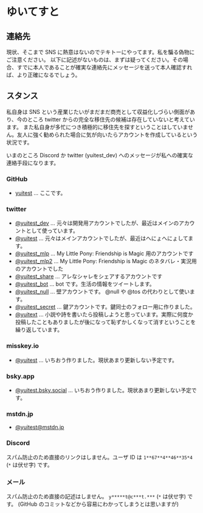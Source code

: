 # ゆいてすと

## 連絡先

現状、そこまで SNS に熱意はないのでテキトーにやってます。私を騙る偽物にご注意ください。
以下に記述がないものは、まずは疑ってください。その場合、すでに本人であることが確実な連絡先にメッセージを送って本人確認すれば、より正確になるでしょう。

## スタンス

私自身は SNS という産業じたいがまだまだ商売として収益化しづらい側面があり、今のところ twitter からの完全な移住先の候補は存在していないと考えています。
また私自身が多忙につき積極的に移住先を探すということはしていません。友人に強く勧められた場合に気が向いたらアカウントを作成しているという状況です。

いまのところ Discord か twitter (yuitest_dev) へのメッセージが私への確実な連絡手段になります。

### GitHub

- [yuitest](https://github.com/yuitest) ... ここです。

### twitter

- [@yuitest_dev](https://twitter.com/yuitest_dev) ... 元々は開発用アカウントでしたが、最近はメインのアカウントとして使っています。
- [@yuitest](https://twitter.com/yuitest) ... 元々はメインアカウントでしたが、最近はへにょへにょしてます。
- [@yuitest_mlp](https://twitter.com/yuitest_mlp) ... My Little Pony: Friendship is Magic 用のアカウントです
- [@yuitest_mlp2](https://twitter.com/yuitest_mlp2) ... My Little Pony: Friendship is Magic のネタバレ・実況用のアカウントでした
- [@yuitest_share](https://twitter.com/yuitest_share) ... アレなシャレをシェアするアカウントです
- [@yuitest_bot](https://twitter.com/yuitest_bot) ... bot です。生活の情報をツイートします。
- [@yuitest_null](https://twitter.com/yuitest_null) ... 壁アカウントです。 @null や @tos の代わりとして使います。
- [@yuitest_secret](https://twitter.com/yuitest_secret) ... 鍵アカウントです。鍵同士のフォロー用に作りました。
- [@yuitext](https://twitter.com/yuitext) ... 小説や詩を書いたら投稿しようと思っています。実際に何度か投稿したこともありましたが後になって恥ずかしくなって消すということを繰り返しています。

### misskey.io

- [@yuitest](https://misskey.io/@yuitest) ... いちおう作りました。現状あまり更新しない予定です。

### bsky.app

- [@yuitest.bsky.social](https://bsky.app/profile/yuitest) ... いちおう作りました。現状あまり更新しない予定です。

### mstdn.jp

- [@yuitest@mstdn.jp](https://mstdn.jp/@yuitest)

### Discord

スパム防止のため直接のリンクはしません。ユーザ ID は `1**67**4**46**35*4` (`*` は伏せ字) です。

### メール

スパム防止のため直接の記述はしません。 `y*****t@c***t.***` (`*` は伏せ字) です。
(GitHub のコミットなどから容易にわかってしまうとは思いますが)
